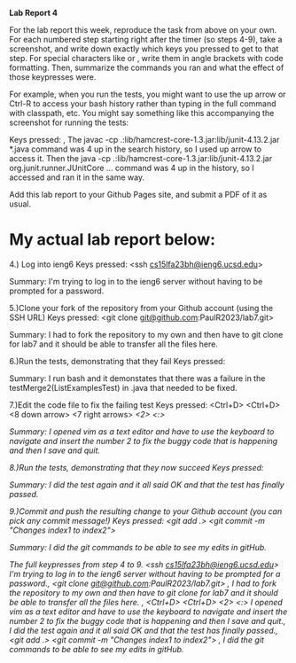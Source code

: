 **Lab Report 4**

For the lab report this week, reproduce the task from above on your own. For each numbered step starting right after the timer (so steps 4-9), take a screenshot, and write down exactly which keys you pressed to get to that step. For special characters like <enter> or <tab>, write them in angle brackets with code formatting. Then, summarize the commands you ran and what the effect of those keypresses were.

For example, when you run the tests, you might want to use the up arrow or Ctrl-R to access your bash history rather than typing in the full command with classpath, etc. You might say something like this accompanying the screenshot for running the tests:

Keys pressed: <up><up><up><up><enter>, <up><up><up><up><enter> The javac -cp .:lib/hamcrest-core-1.3.jar:lib/junit-4.13.2.jar *.java command was 4 up in the search history, so I used up arrow to access it. Then the java -cp .:lib/hamcrest-core-1.3.jar:lib/junit-4.13.2.jar org.junit.runner.JUnitCore ... command was 4 up in the history, so I accessed and ran it in the same way.

Add this lab report to your Github Pages site, and submit a PDF of it as usual.

# My actual lab report below:
4.) Log into ieng6
Keys pressed: <ssh cs15lfa23bh@ieng6.ucsd.edu> <Enter>

Summary: I'm trying to log in to the ieng6 server without having to be prompted for a password. 

5.)Clone your fork of the repository from your Github account (using the SSH URL)
Keys pressed: <git clone git@github.com:PaulR2023/lab7.git> <Enter>

Summary: I had to fork the repository to my own and then have to git clone for lab7 and it should be able to transfer all the files here. 

6.)Run the tests, demonstrating that they fail
Keys pressed: <bash test.sh> <Enter> 

Summary: I run bash and it demonstates that there was a failure in the testMerge2(ListExamplesTest) in .java that needed to be fixed.

7.)Edit the code file to fix the failing test
Keys pressed: <vim ListExamples.java> <Enter> <Ctrl+D> <Ctrl+D> <8 down arrow> <7 right arrows> <i> <backspace> <2> <Esc> 
<:> <wq> <Enter>

Summary: I opened vim as a text editor and have to use the keyboard to navigate and insert the number 2 to fix the buggy code that is happening and then I save and quit.

8.)Run the tests, demonstrating that they now succeed
Keys pressed: <up><up><Enter>

Summary: I did the test again and it all said OK and that the test has finally passed.

9.)Commit and push the resulting change to your Github account (you can pick any commit message!)
Keys pressed: <git add .> <Enter> <git commit -m "Changes index1 to index2"> <Enter> <git push> <Enter>

Summary: I did the git commands to be able to see my edits in gitHub. 

The full keypresses from step 4 to 9.
<ssh cs15lfa23bh@ieng6.ucsd.edu> <Enter> I'm trying to log in to the ieng6 server without having to be prompted for a password., <git clone git@github.com:PaulR2023/lab7.git> <Enter>, <bash test.sh> <Enter> I had to fork the repository to my own and then have to git clone for lab7 and it should be able to transfer all the files here. , 
<vim ListExamples.java> <Enter> <Ctrl+D> <Ctrl+D> <down ><down><down><down ><down ><down><down><down> <right><right><right><right><right><right><right> <i> <backspace> <2> <Esc> <:> <wq> <Enter> I opened vim as a text editor and have to use the keyboard to navigate and insert the number 2 to fix the buggy code that is happening and then I save and quit., <up><up><Enter> I did the test again and it all said OK and that the test has finally passed., <git add .> <Enter> <git commit -m "Changes index1 to index2"> <Enter> <git push> <Enter>, I did the git commands to be able to see my edits in gitHub.
